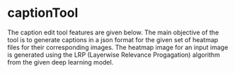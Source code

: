 # captionTool
The caption edit tool features are given below.
The main objective of the tool is to generate captions in a json format for the given set of heatmap files for their corresponding images. The heatmap image for an input image is generated using the LRP (Layerwise Relevance Progagation) algorithm from the given deep learning model. 
